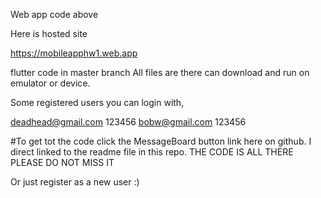 
Web app code above 

Here is hosted site 

https://mobileapphw1.web.app

flutter code in master branch All files are there can download and run on emulator or device.

Some registered users you can login with,

deadhead@gmail.com  123456
bobw@gmail.com 123456


#To get tot the code click the MessageBoard button link here on github. I direct linked to the readme file in this repo. THE CODE IS ALL THERE PLEASE DO NOT MISS IT


Or just register as a new user :)
